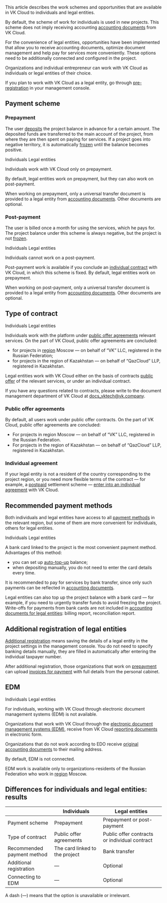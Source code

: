 This article describes the work schemes and opportunities that are available in VK Cloud to individuals and legal entities.

By default, the scheme of work for individuals is used in new projects. This scheme does not imply receiving accounting [accounting documents](../report) from VK Cloud.

For the convenience of legal entities, opportunities have been implemented that allow you to receive accounting documents, optimize document management and help pay for services more conveniently. These options need to be additionally connected and configured in the project.

Organizations and individual entrepreneur can work with VK Cloud as individuals or legal entities of their choice.

<info>

If you plan to work with VK Cloud as a legal entity, go through [pre-registration](#additional_registration_of_legal_entities) in your management console.

</info>

## Payment scheme

### Prepayment

The user [deposits](../../service-management/payment#making_a_payment) the project balance in advance for a certain amount. The deposited funds are transferred to the main account of the project, from where they are then spent on paying for services. If a project goes into negative territory, it is automatically [frozen](/en/tools-for-using-services/account/concepts/projects#automatic_freezing_of_the_project) until the balance becomes positive.

<tabs>
<tablist>
<tab>Individuals</tab>
<tab>Legal entities</tab>
</tablist>
<tabpanel>

Individuals work with VK Cloud only on prepayment.

</tabpanel>
<tabpanel>

By default, legal entities work on prepayment, but they can also work on post-payment.

When working on prepayment, only a universal transfer document is provided to a legal entity from [accounting documents](../report#individuals). Other documents are optional.

</tabpanel>
</tabs>

### Post-payment

The user is billed once a month for using the services, which he pays for. The project balance under this scheme is always negative, but the project is not [frozen](/en/tools-for-using-services/account/concepts/projects#automatic_freezing_of_the_project).

<tabs>
<tablist>
<tab>Individuals</tab>
<tab>Legal entities</tab>
</tablist>
<tabpanel>

Individuals cannot work on a post-payment.

</tabpanel>
<tabpanel>

Post-payment work is available if you conclude an [individual contract](#type_of_contract) with VK Cloud, in which this scheme is fixed. By default, legal entities work on prepayment.

When working on post-payment, only a universal transfer document is provided to a legal entity from [accounting documents](../report#individuals). Other documents are optional.

</tabpanel>
</tabs>

## Type of contract

<tabs>
<tablist>
<tab>Individuals</tab>
<tab>Legal entities</tab>
</tablist>
<tabpanel>

Individuals work with the platform under [public offer agreements](/en/intro/start/legal) relevant services. On the part of VK Cloud, public offer agreements are concluded:

- for projects in [region](/en/tools-for-using-services/account/concepts/regions) Moscow — on behalf of “VK” LLC, registered in the Russian Federation;
- for projects in the region of Kazakhstan — on behalf of “QazCloud” LLP, registered in Kazakhstan.

</tabpanel>
<tabpanel>

Legal entities work with VK Cloud either on the basis of contracts [public offer](/en/intro/start/legal/) of the relevant services, or under an individual contract.

If you have any questions related to contracts, please write to the document management department of VK Cloud at [docs_vktech@vk.company](mailto:docs_vktech@vk.company).

### Public offer agreements

By default, all users work under public offer contracts. On the part of VK Cloud, public offer agreements are concluded:

- For projects in region Moscow — on behalf of “VK” LLC, registered in the Russian Federation.
- For projects in the region of Kazakhstan — on behalf of “QazCloud” LLP, registered in Kazakhstan.

### Individual agreement

If your legal entity is not a resident of the country corresponding to the project region, or you need more flexible terms of the contract — for example, a [postpaid](#post_payment) settlement scheme — [enter into an individual agreement](../../service-management/corporate#conclusion_of_an_individual_contract) with VK Cloud.

</tabpanel>
</tabs>

## Recommended payment methods

Both individuals and legal entities have access to all [payment methods](../payment-methods) in the relevant region, but some of them are more convenient for individuals, others for legal entities.

<tabs>
<tablist>
<tab>Individuals</tab>
<tab>Legal entities</tab>
</tablist>
<tabpanel>

A bank card linked to the project is the most convenient payment method. Advantages of this method:

- you can set up [auto-top-up](../../service-management/add-card#configure_auto_completion) balance;
- when depositing manually, you do not need to enter the card details every time.

</tabpanel>
<tabpanel>

It is recommended to pay for services by bank transfer, since only such payments can be reflected in [accounting documents](../report#electronic_document_management_system_edm_aece81aa).

<info>

Legal entities can also top up the project balance with a bank card — for example, if you need to urgently transfer funds to avoid freezing the project. Write-offs for payments from bank cards are not included in [accounting documents for legal entities](../report#composition_of_accounting_documents_55c18d7): billing report, reconciliation report.

</info>

</tabpanel>
</tabs>

## Additional registration of legal entities

[Additional registration](../../service-management/corporate) means saving the details of a legal entity in the project settings in the management console. You do not need to specify banking details manually, they are filled in automatically after entering the individual taxpayer number.

After additional registration, those organizations that work on [prepayment](#payment_scheme) can upload [invoices for payment](../../service-management/bill-generation) with full details from the personal cabinet.

## EDM

<tabs>
<tablist>
<tab>Individuals</tab>
<tab>Legal entities</tab>
</tablist>
<tabpanel>

For individuals, working with VK Cloud through electronic document management systems (EDM) is not available.

</tabpanel>
<tabpanel>

Organizations that work with VK Cloud through the [electronic document management systems (EDM)](../report#electronic_document_management_system_edm_aece81aa), receive from VK Cloud [reporting documents](../report) in electronic form.

Organizations that do not work according to EDO receive [original accounting documents](../report#delivery_of_original_documents_50e7d04c) to their mailing address.

By default, EDM is not connected.

<info>

EDM work is available only to organizations-residents of the Russian Federation who work in [region](/en/tools-for-using-services/account/concepts/regions) Moscow.

</info>

</tabpanel>
</tabs>

## Differences for individuals and legal entities: results

| | Individuals | Legal entities |
| -- | -- | -- |
| Payment scheme | Prepayment | Prepayment or post-payment |
| Type of contract | Public offer agreements | Public offer contracts or individual contract |
| Recommended<br>payment method | The card linked to the project | Bank transfer |
| Additional registration | — | Optional |
| Connecting to EDM | — | Optional |

A dash (—) means that the option is unavailable or irrelevant.
